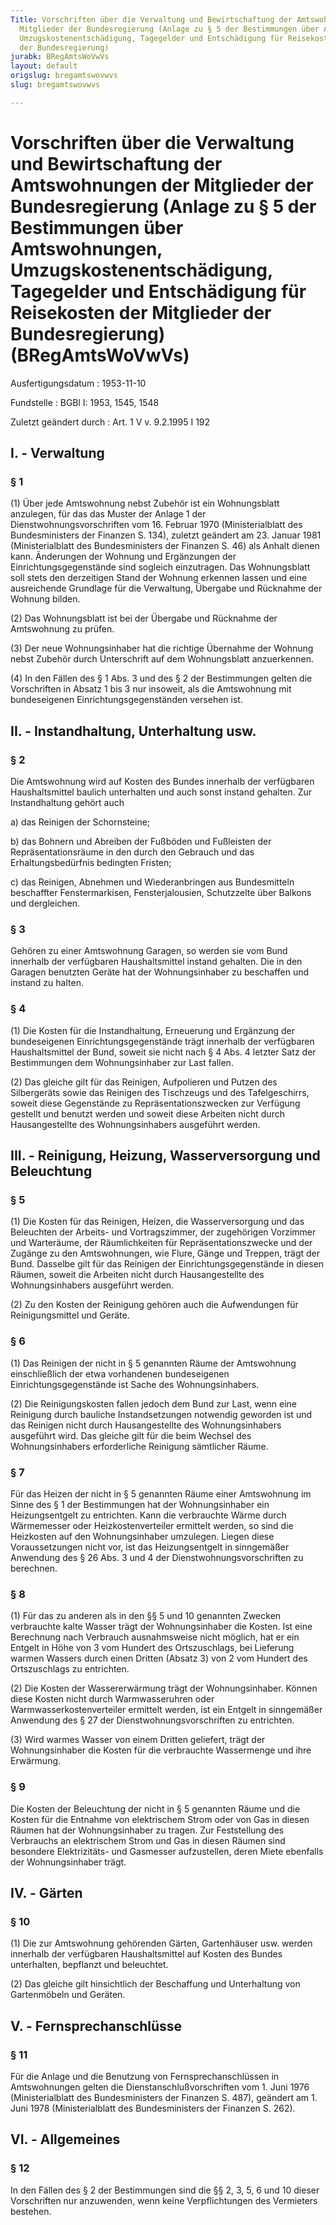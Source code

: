 ```yaml
---
Title: Vorschriften über die Verwaltung und Bewirtschaftung der Amtswohnungen der
  Mitglieder der Bundesregierung (Anlage zu § 5 der Bestimmungen über Amtswohnungen,
  Umzugskostenentschädigung, Tagegelder und Entschädigung für Reisekosten der Mitglieder
  der Bundesregierung)
jurabk: BRegAmtsWoVwVs
layout: default
origslug: bregamtswovwvs
slug: bregamtswovwvs

---
```


# Vorschriften über die Verwaltung und Bewirtschaftung der Amtswohnungen der Mitglieder der Bundesregierung (Anlage zu § 5 der Bestimmungen über Amtswohnungen, Umzugskostenentschädigung, Tagegelder und Entschädigung für Reisekosten der Mitglieder der Bundesregierung) (BRegAmtsWoVwVs)

Ausfertigungsdatum
:   1953-11-10

Fundstelle
:   BGBl I: 1953, 1545, 1548

Zuletzt geändert durch
:   Art. 1 V v. 9.2.1995 I 192


## I. - Verwaltung



### § 1

(1) Über jede Amtswohnung nebst Zubehör ist ein Wohnungsblatt anzulegen, für das das Muster der Anlage 1 der Dienstwohnungsvorschriften vom 16. Februar 1970 (Ministerialblatt des Bundesministers der Finanzen S. 134), zuletzt geändert am 23. Januar 1981 (Ministerialblatt des Bundesministers der Finanzen S. 46) als Anhalt dienen kann. Änderungen der Wohnung und Ergänzungen der Einrichtungsgegenstände sind sogleich einzutragen. Das Wohnungsblatt soll stets den derzeitigen Stand der Wohnung erkennen lassen und eine ausreichende Grundlage für die Verwaltung, Übergabe und Rücknahme der Wohnung bilden.

(2) Das Wohnungsblatt ist bei der Übergabe und Rücknahme der Amtswohnung zu prüfen.

(3) Der neue Wohnungsinhaber hat die richtige Übernahme der Wohnung nebst Zubehör durch Unterschrift auf dem Wohnungsblatt anzuerkennen.

(4) In den Fällen des § 1 Abs. 3 und des § 2 der Bestimmungen gelten die Vorschriften in Absatz 1 bis 3 nur insoweit, als die Amtswohnung mit bundeseigenen Einrichtungsgegenständen versehen ist.


## II. - Instandhaltung, Unterhaltung usw.



### § 2

Die Amtswohnung wird auf Kosten des Bundes innerhalb der verfügbaren Haushaltsmittel baulich unterhalten und auch sonst instand gehalten. Zur Instandhaltung gehört auch

a)  das Reinigen der Schornsteine;


b)  das Bohnern und Abreiben der Fußböden und Fußleisten der Repräsentationsräume in den durch den Gebrauch und das Erhaltungsbedürfnis bedingten Fristen;


c)  das Reinigen, Abnehmen und Wiederanbringen aus Bundesmitteln beschaffter Fenstermarkisen, Fensterjalousien, Schutzzelte über Balkons und dergleichen.





### § 3

Gehören zu einer Amtswohnung Garagen, so werden sie vom Bund innerhalb der verfügbaren Haushaltsmittel instand gehalten. Die in den Garagen benutzten Geräte hat der Wohnungsinhaber zu beschaffen und instand zu halten.


### § 4

(1) Die Kosten für die Instandhaltung, Erneuerung und Ergänzung der bundeseigenen Einrichtungsgegenstände trägt innerhalb der verfügbaren Haushaltsmittel der Bund, soweit sie nicht nach § 4 Abs. 4 letzter Satz der Bestimmungen dem Wohnungsinhaber zur Last fallen.

(2) Das gleiche gilt für das Reinigen, Aufpolieren und Putzen des Silbergeräts sowie das Reinigen des Tischzeugs und des Tafelgeschirrs, soweit diese Gegenstände zu Repräsentationszwecken zur Verfügung gestellt und benutzt werden und soweit diese Arbeiten nicht durch Hausangestellte des Wohnungsinhabers ausgeführt werden.


## III. - Reinigung, Heizung, Wasserversorgung und Beleuchtung



### § 5

(1) Die Kosten für das Reinigen, Heizen, die Wasserversorgung und das Beleuchten der Arbeits- und Vortragszimmer, der zugehörigen Vorzimmer und Warteräume, der Räumlichkeiten für Repräsentationszwecke und der Zugänge zu den Amtswohnungen, wie Flure, Gänge und Treppen, trägt der Bund. Dasselbe gilt für das Reinigen der Einrichtungsgegenstände in diesen Räumen, soweit die Arbeiten nicht durch Hausangestellte des Wohnungsinhabers ausgeführt werden.

(2) Zu den Kosten der Reinigung gehören auch die Aufwendungen für Reinigungsmittel und Geräte.


### § 6

(1) Das Reinigen der nicht in § 5 genannten Räume der Amtswohnung einschließlich der etwa vorhandenen bundeseigenen Einrichtungsgegenstände ist Sache des Wohnungsinhabers.

(2) Die Reinigungskosten fallen jedoch dem Bund zur Last, wenn eine Reinigung durch bauliche Instandsetzungen notwendig geworden ist und das Reinigen nicht durch Hausangestellte des Wohnungsinhabers ausgeführt wird. Das gleiche gilt für die beim Wechsel des Wohnungsinhabers erforderliche Reinigung sämtlicher Räume.


### § 7

Für das Heizen der nicht in § 5 genannten Räume einer Amtswohnung im Sinne des § 1 der Bestimmungen hat der Wohnungsinhaber ein Heizungsentgelt zu entrichten. Kann die verbrauchte Wärme durch Wärmemesser oder Heizkostenverteiler ermittelt werden, so sind die Heizkosten auf den Wohnungsinhaber umzulegen. Liegen diese Voraussetzungen nicht vor, ist das Heizungsentgelt in sinngemäßer Anwendung des § 26 Abs. 3 und 4 der Dienstwohnungsvorschriften zu berechnen.


### § 8

(1) Für das zu anderen als in den §§ 5 und 10 genannten Zwecken verbrauchte kalte Wasser trägt der Wohnungsinhaber die Kosten. Ist eine Berechnung nach Verbrauch ausnahmsweise nicht möglich, hat er ein Entgelt in Höhe von 3 vom Hundert des Ortszuschlags, bei Lieferung warmen Wassers durch einen Dritten (Absatz 3) von 2 vom Hundert des Ortszuschlags zu entrichten.

(2) Die Kosten der Wassererwärmung trägt der Wohnungsinhaber. Können diese Kosten nicht durch Warmwasseruhren oder Warmwasserkostenverteiler ermittelt werden, ist ein Entgelt in sinngemäßer Anwendung des § 27 der Dienstwohnungsvorschriften zu entrichten.

(3) Wird warmes Wasser von einem Dritten geliefert, trägt der Wohnungsinhaber die Kosten für die verbrauchte Wassermenge und ihre Erwärmung.


### § 9

Die Kosten der Beleuchtung der nicht in § 5 genannten Räume und die Kosten für die Entnahme von elektrischem Strom oder von Gas in diesen Räumen hat der Wohnungsinhaber zu tragen. Zur Feststellung des Verbrauchs an elektrischem Strom und Gas in diesen Räumen sind besondere Elektrizitäts- und Gasmesser aufzustellen, deren Miete ebenfalls der Wohnungsinhaber trägt.


## IV. - Gärten



### § 10

(1) Die zur Amtswohnung gehörenden Gärten, Gartenhäuser usw. werden innerhalb der verfügbaren Haushaltsmittel auf Kosten des Bundes unterhalten, bepflanzt und beleuchtet.

(2) Das gleiche gilt hinsichtlich der Beschaffung und Unterhaltung von Gartenmöbeln und Geräten.


## V. - Fernsprechanschlüsse



### § 11

Für die Anlage und die Benutzung von Fernsprechanschlüssen in Amtswohnungen gelten die Dienstanschlußvorschriften vom 1. Juni 1976 (Ministerialblatt des Bundesministers der Finanzen S. 487), geändert am 1. Juni 1978 (Ministerialblatt des Bundesministers der Finanzen S. 262).


## VI. - Allgemeines



### § 12

In den Fällen des § 2 der Bestimmungen sind die §§ 2, 3, 5, 6 und 10 dieser Vorschriften nur anzuwenden, wenn keine Verpflichtungen des Vermieters bestehen.

